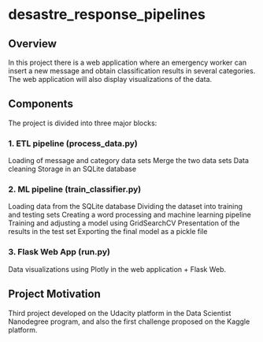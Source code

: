 # desastre_response_pipelines

## Overview
In this project there is a web application where an emergency worker can insert a new message and obtain classification results in several categories. The web application will also display visualizations of the data.

## Components
The project is divided into three major blocks:

### 1. ETL pipeline (process_data.py)
Loading of message and category data sets
Merge the two data sets
Data cleaning
Storage in an SQLite database

### 2. ML pipeline (train_classifier.py)
Loading data from the SQLite database
Dividing the dataset into training and testing sets
Creating a word processing and machine learning pipeline
Training and adjusting a model using GridSearchCV
Presentation of the results in the test set
Exporting the final model as a pickle file

### 3. Flask Web App (run.py)
Data visualizations using Plotly in the web application + Flask Web.

## Project Motivation
Third project developed on the Udacity platform in the Data Scientist Nanodegree program, and also the first challenge proposed on the Kaggle platform.

